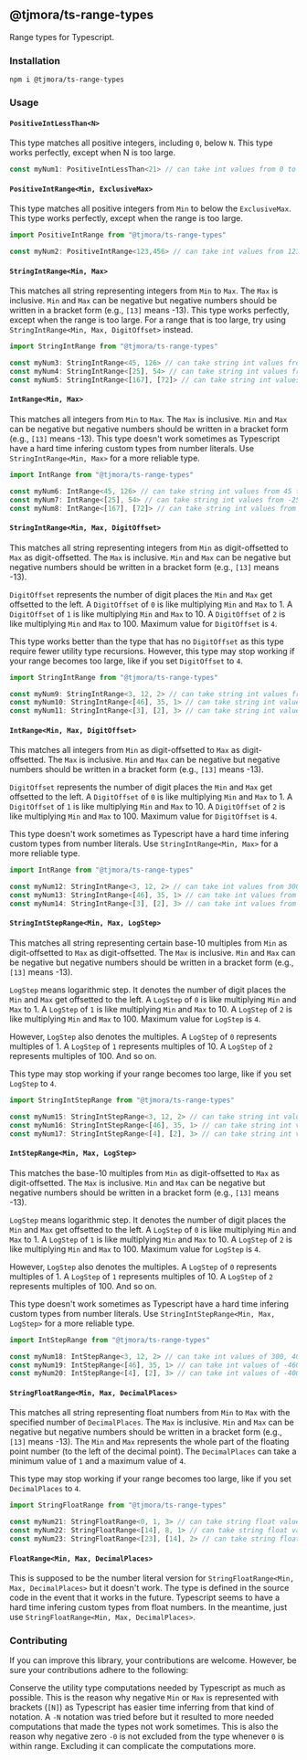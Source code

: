 ## @tjmora/ts-range-types

Range types for Typescript.

### Installation

```
npm i @tjmora/ts-range-types
```


### Usage


#### `PositiveIntLessThan<N>` 

This type matches all positive integers, including `0`, below `N`.
This type works perfectly, except when N is too large.

```typescript
const myNum1: PositiveIntLessThan<21> // can take int values from 0 to 20
```


#### `PositiveIntRange<Min, ExclusiveMax>` 

This type matches all positive integers from `Min` to below the 
`ExclusiveMax`. This type works perfectly, except when the range is too large.

```typescript
import PositiveIntRange from "@tjmora/ts-range-types"

const myNum2: PositiveIntRange<123,456> // can take int values from 123 to 455
```


#### `StringIntRange<Min, Max>` 

This matches all string representing integers from `Min` to `Max`.
The `Max` is inclusive. `Min` and `Max` can be negative but negative numbers should be 
written in a bracket form (e.g., `[13]` means -13).
This type works perfectly, except when the range is too large. 
For a range that is too large, try using `StringIntRange<Min, Max, DigitOffset>` instead.

```typescript
import StringIntRange from "@tjmora/ts-range-types"

const myNum3: StringIntRange<45, 126> // can take string int values from "45" to "126"
const myNum4: StringIntRange<[25], 54> // can take string int values from "-25" to "54"
const myNum5: StringIntRange<[167], [72]> // can take string int values from "-167" to "-72"
```


#### `IntRange<Min, Max>`

This matches all integers from `Min` to `Max`. The `Max` is inclusive. 
`Min` and `Max` can be negative but negative numbers should be 
written in a bracket form (e.g., `[13]` means -13).
This type doesn't work sometimes as Typescript have a hard time infering custom types from 
number literals. Use `StringIntRange<Min, Max>` for a more reliable type.

```typescript
import IntRange from "@tjmora/ts-range-types"

const myNum6: IntRange<45, 126> // can take string int values from 45 to 126
const myNum7: IntRange<[25], 54> // can take string int values from -25 to 54
const myNum8: IntRange<[167], [72]> // can take string int values from -167 to -72
```


#### `StringIntRange<Min, Max, DigitOffset>`

This matches all string representing integers from `Min` as digit-offsetted to 
`Max` as digit-offsetted. The `Max` is inclusive. `Min` and `Max` can be negative but 
negative numbers should be written in a bracket form (e.g., `[13]` means -13).

`DigitOffset` represents the number of digit places the `Min` and `Max`
get offsetted to the left. A `DigitOffset` of `0` is like multiplying `Min` and `Max` to 1.
A `DigitOffset` of `1` is like multiplying `Min` and `Max` to 10.
A `DigitOffset` of `2` is like multiplying `Min` and `Max` to 100.
Maximum value for `DigitOffset` is `4`.

This type works better than the type that has no `DigitOffset` as this type require fewer 
utility type recursions. However, this type may stop working if your range becomes too large, 
like if you set `DigitOffset` to `4`.

```typescript
import StringIntRange from "@tjmora/ts-range-types"

const myNum9: StringIntRange<3, 12, 2> // can take string int values from "300" to "1200"
const myNum10: StringIntRange<[46], 35, 1> // can take string int values from "-460" to "350"ts-range-types
const myNum11: StringIntRange<[3], [2], 3> // can take string int values from "-3000" to "-2000"
```


#### `IntRange<Min, Max, DigitOffset>`

This matches all integers from `Min` as digit-offsetted to `Max` as digit-offsetted. 
The `Max` is inclusive. `Min` and `Max` can be negative but 
negative numbers should be written in a bracket form (e.g., `[13]` means -13).

`DigitOffset` represents the number of digit places the `Min` and `Max`
get offsetted to the left. A `DigitOffset` of `0` is like multiplying `Min` and `Max` to 1.
A `DigitOffset` of `1` is like multiplying `Min` and `Max` to 10.
A `DigitOffset` of `2` is like multiplying `Min` and `Max` to 100.
Maximum value for `DigitOffset` is `4`.

This type doesn't work sometimes as Typescript have a hard time infering custom types from 
number literals. Use `StringIntRange<Min, Max>` for a more reliable type.

```typescript
import IntRange from "@tjmora/ts-range-types"

const myNum12: StringIntRange<3, 12, 2> // can take int values from 300 to 1200
const myNum13: StringIntRange<[46], 35, 1> // can take int values from -460 to 350
const myNum14: StringIntRange<[3], [2], 3> // can take int values from -3000 to -2000
```


#### `StringIntStepRange<Min, Max, LogStep>`

This matches all string representing certain base-10 multiples from `Min` as digit-offsetted to 
`Max` as digit-offsetted. The `Max` is inclusive. `Min` and `Max` can be negative but 
negative numbers should be written in a bracket form (e.g., `[13]` means -13).

`LogStep` means logarithmic step. It denotes the number of digit places the `Min` and `Max`
get offsetted to the left. A `LogStep` of `0` is like multiplying `Min` and `Max` to 1.
A `LogStep` of `1` is like multiplying `Min` and `Max` to 10.
A `LogStep` of `2` is like multiplying `Min` and `Max` to 100.
Maximum value for `LogStep` is `4`.

However, `LogStep` also denotes the multiples. A `LogStep` of `0` represents multiples of 1.
A `LogStep` of `1` represents multiples of 10.
A `LogStep` of `2` represents multiples of 100. And so on.

This type may stop working if your range becomes too large, like if you set `LogStep` to `4`.

```typescript
import StringIntStepRange from "@tjmora/ts-range-types"

const myNum15: StringIntStepRange<3, 12, 2> // can take string int values of "300", "400", "500", up to "1200"
const myNum16: StringIntStepRange<[46], 35, 1> // can take string int values of "-460", "-450", "-440", up to "350"
const myNum17: StringIntStepRange<[4], [2], 3> // can take string int values of "-4000", "-3000" and "-2000" only
```


#### `IntStepRange<Min, Max, LogStep>`

This matches the base-10 multiples from `Min` as digit-offsetted to 
`Max` as digit-offsetted. The `Max` is inclusive. `Min` and `Max` can be negative but 
negative numbers should be written in a bracket form (e.g., `[13]` means -13).

`LogStep` means logarithmic step. It denotes the number of digit places the `Min` and `Max`
get offsetted to the left. A `LogStep` of `0` is like multiplying `Min` and `Max` to 1.
A `LogStep` of `1` is like multiplying `Min` and `Max` to 10.
A `LogStep` of `2` is like multiplying `Min` and `Max` to 100.
Maximum value for `LogStep` is `4`.

However, `LogStep` also denotes the multiples. A `LogStep` of `0` represents multiples of 1.
A `LogStep` of `1` represents multiples of 10.
A `LogStep` of `2` represents multiples of 100. And so on.

This type doesn't work sometimes as Typescript have a hard time infering custom types from 
number literals. Use `StringIntStepRange<Min, Max, LogStep>` for a more reliable type.

```typescript
import IntStepRange from "@tjmora/ts-range-types"

const myNum18: IntStepRange<3, 12, 2> // can take int values of 300, 400, 500, up to 1200
const myNum19: IntStepRange<[46], 35, 1> // can take int values of -460, -450, -440, up to 350
const myNum20: IntStepRange<[4], [2], 3> // can take int values of -4000, -3000 and -2000 only
```


#### `StringFloatRange<Min, Max, DecimalPlaces>`

This matches all string representing float numbers from `Min` to `Max` with the 
specified number of `DecimalPlaces`. The `Max` is inclusive. `Min` and `Max` can be negative but 
negative numbers should be written in a bracket form (e.g., `[13]` means -13). The `Min` and 
`Max` represents the whole part of the floating point number (to the left of the decimal point).
The `DecimalPlaces` can take a minimum value of `1` and a maximum value of `4`.

This type may stop working if your range becomes too large, like if you set `DecimalPlaces` 
to `4`.

```typescript
import StringFloatRange from "@tjmora/ts-range-types"

const myNum21: StringFloatRange<0, 1, 3> // can take string float values from "0.000" to "1.000"
const myNum22: StringFloatRange<[14], 8, 1> // can take string float values from "-14.0" to "8.0"
const myNum23: StringFloatRange<[23], [14], 2> // can take string float values from "-23.00" to "-14.00"
```


#### `FloatRange<Min, Max, DecimalPlaces>`

This is supposed to be the number literal version for `StringFloatRange<Min, Max, DecimalPlaces>` 
but it doesn't work. The type is defined in the source code in the event that it works 
in the future. Typescript seems to have a hard time infering custom types from float numbers. 
In the meantime, just use `StringFloatRange<Min, Max, DecimalPlaces>`.


### Contributing

If you can improve this library, your contributions are welcome. However, be sure your 
contributions adhere to the following:

Conserve the utility type computations needed by Typescript as much as possible.
This is the reason why negative `Min` or `Max` is represented with brackets (`[N]`) as 
Typescript has easier time inferring from that kind of notation. A `-N` notation was 
tried before but it resulted to more needed computations that made the types not work 
sometimes. This is also the reason why negative zero `-0` is not excluded from the type 
whenever `0` is within range. Excluding it can complicate the computations more.
